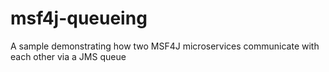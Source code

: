 # msf4j-queueing
A sample demonstrating how two MSF4J microservices communicate with each other via a JMS queue
